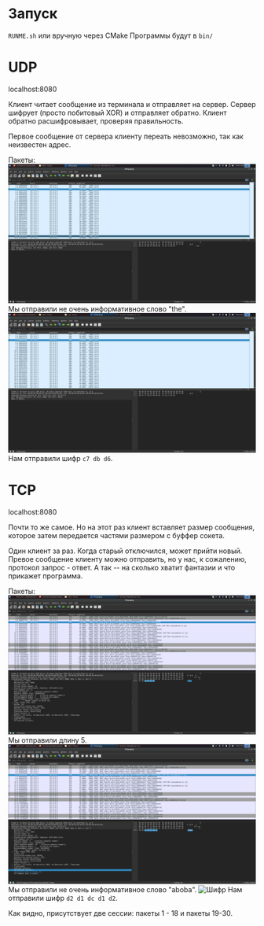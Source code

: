 # Запуск
`RUNME.sh` или вручную через CMake
Программы будут в `bin/`

# UDP
localhost:8080

Клиент читает сообщение из терминала и отправляет на сервер.
Сервер шифрует (просто побитовый XOR) и отправляет обратно.
Клиент обратно расшифровывает, проверяя правильность.

Первое сообщение от сервера клиенту переать невозможно, так как неизвестен адрес.

Пакеты:
![Сообщение](./img/udp1.png)
Мы отправили не очень информативное слово "the".
![Шифр](./img/udp2.png)
Нам отправили шифр `c7 db d6`.


# TCP
localhost:8080

Почти то же самое. Но на этот раз клиент вставляет размер сообщения, которое затем передается частями
размером с буффер сокета.

Один клиент за раз. Когда старый отключился, может прийти новый.
Превое сообщение клиенту можно отправить, но у нас, к сожалению, протокол запрос - ответ.
А так -- на сколько хватит фантазии и что прикажет программа.

Пакеты:
![Длина](./img/tcp1.png)
Мы отправили длину 5.
![Сообщение](./img/tcp2.png)
Мы отправили не очень информативное слово "aboba".
![Шифр](./img/txp3.png)
Нам отправили шифр `d2 d1 dc d1 d2`.

Как видно, присутствует две сессии: пакеты 1 - 18 и пакеты 19-30.
